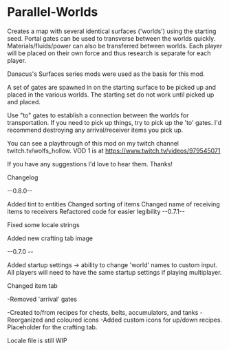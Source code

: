 # Parallel-Worlds

Creates a map with several identical surfaces ('worlds') using the starting seed. Portal gates can be used to transverse between the worlds quickly. Materials/fluids/power can also be transferred between worlds. Each player will be placed on their own force and thus research is separate for each player.

Danacus's Surfaces series mods were used as the basis for this mod.

A set of gates are spawned in on the starting surface to be picked up and placed in the various worlds. The starting set do not work until picked up and placed.

Use "to" gates to establish a connection between the worlds for transportation. If you need to pick up things, try to pick up the 'to' gates. I'd recommend destroying any arrival/receiver items you pick up.

You can see a playthrough of this mod on my twitch channel twitch.tv/wolfs_hollow. VOD 1 is at https://www.twitch.tv/videos/979545071

If you have any suggestions I'd love to hear them. Thanks!

Changelog

--0.8.0--

Added tint to entities
Changed sorting of items
Changed name of receiving items to receivers
Refactored code for easier legibility
--0.7.1--

Fixed some locale strings

Added new crafting tab image

--0.7.0 --

Added startup settings -> ability to change 'world' names to custom input. All players will need to have the same startup settings if playing multiplayer.

Changed item tab

-Removed 'arrival' gates

-Created to/from recipes for chests, belts, accumulators, and tanks
-Reorganized and coloured icons
-Added custom icons for up/down recipes. Placeholder for the crafting tab.

Locale file is still WIP
